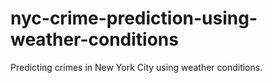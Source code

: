 # nyc-crime-prediction-using-weather-conditions
Predicting crimes in New York City using weather conditions.
